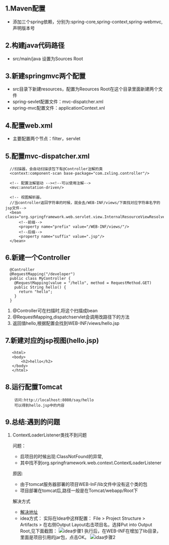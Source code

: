 ## 1.Maven配置
   + 添加三个spring依赖，分别为:spring-core,spring-context,spring-webmvc,声明版本号
## 2.构建java代码路径
   + src/main/java 设置为Sources Root
## 3.新建springmvc两个配置
   + src目录下新建resources，配置为Reources Root在这个目录里面新建两个文件
   + spring-sevlet配置文件：mvc-dispatcher.xml
   + spring-mvc配置文件：applicationContext.xnl
## 4.配置web.xml
   + 主要配置两个节点：filter，servlet
## 5.配置mvc-dispatcher.xml
      
      //扫描器，会自动扫描该包下有@Controller注解的类
      <context:component-scan base-package="com.zxling.controller"/>
      
      <!-- 配置注解驱动 --><!--可以使用注解-->
      <mvc:annotation-driven/>
      
      <!-- 视图解析器， 
      //当controller返回字符串的时候，就会去/WEB-INF/views/下面找对应字符串名字的jsp文件-->
      <bean class="org.springframework.web.servlet.view.InternalResourceViewResolver">
          <!--前缀-->
          <property name="prefix" value="/WEB-INF/views/"/>
          <!--后缀-->
          <property name="suffix" value=".jsp"/>
      </bean>
## 6.新建一个Controller
           
      @Controller
      @RequestMapping("/developer")
      public class MyController {
        @RequestMapping(value = "/hello", method = RequestMethod.GET)
        public String hello() {
          return "hello";
        }
      }
       
   1. @Controller可在扫描时,将这个扫描成bean
   2. @RequestMapping,dispatchservlet会调用改路径下的方法
   3. 返回值hello,根据配置会找到WEB-INF/views/hello.jsp
## 7.新建对应的jsp视图(hello.jsp)
       <html>
       <body>
           <h2>hello</h2>
       </body>
       </html>
## 8.运行配置Tomcat
        
        访问:http://localhost:8080/say/hello
        可以得到hello.jsp中的内容
       
## 9.总结:遇到的问题
1. ContextLoaderListener类找不到问题

    问题：
     * 启项目的时候出现:ClassNotFound的异常,
     * 其中找不到org.springframework.web.context.ContextLoaderListener
     
    原因:
      * 由于tomcat服务器部署的项目WEB-InF/lib文件中没有这个类的包
      * 项目部署在tomcat后,路径一般是在Tomcat/webapp/Root下
     
    解决方式
      * [解决地址](https://www.2cto.com/kf/201806/754904.html)
      * idea方式：
        实际在Idea中这样配置：
        File > Project Structure > Artifacts > 在右侧Output Layout右击项目名，选择Put into Output Root,见下面截图：
      ![idea步骤1](https://www.2cto.com/uploadfile/Collfiles/20180616/20180616143031678.png)
       执行后，在WEB-INF在增加了lib目录，里面是项目引用的jar包，点击OK。
      ![idaa步骤2](https://www.2cto.com/uploadfile/Collfiles/20180616/20180616143031679.jpg)     
          
